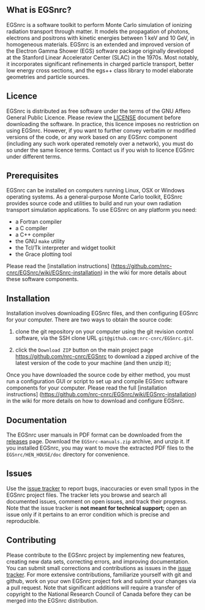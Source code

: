 ## What is EGSnrc?

EGSnrc is a software toolkit to perform Monte Carlo simulation of
ionizing radiation transport through matter. It models the propagation
of photons, electrons and positrons with kinetic energies between
1&nbsp;keV and 10&nbsp;GeV, in homogeneous materials. EGSnrc is an
extended and improved version of the Electron Gamma Shower (EGS)
software package originally developed at the Stanford Linear Accelerator
Center (SLAC) in the 1970s. Most notably, it incorporates significant
refinements in charged particle transport, better low energy cross
sections, and the egs++ class library to model elaborate geometries and
particle sources.


## Licence

EGSnrc is distributed as free software under the terms of the GNU Affero
General Public Licence. Please review the [LICENSE](LICENCE.md) document
before downloading the software. In practice, this licence imposes no
restriction on using EGSnrc. However, if you want to further convey
verbatim or modified versions of the code, or any work based on any
EGSnrc component (including any such work operated remotely over a
network), you must do so under the same licence terms. Contact us if you
wish to licence EGSnrc under different terms.


## Prerequisites

EGSnrc can be installed on computers running Linux, OSX or Windows
operating systems. As a general-purpose Monte Carlo toolkit, EGSnrc
provides source code and utilities to build and run your own
radiation transport simulation applications. To use EGSnrc
on any platform you need:

- a Fortran compiler
- a C compiler
- a C++ compiler
- the GNU `make` utility
- the Tcl/Tk interpreter and widget toolkit
- the Grace plotting tool

Please read the [installation instructions]
(https://github.com/nrc-cnrc/EGSnrc/wiki/EGSnrc-installation) in the
wiki for more details about these software components.

## Installation

Installation involves downloading EGSnrc files, and then configuring
EGSnrc for your computer. There are two ways to obtain the source code:

1. clone the git repository on your computer using the git revision
control software, via the SSH clone URL
`git@github.com:nrc-cnrc/EGSnrc.git`.

2. click the `Download ZIP` button on the main project page
https://github.com/nrc-cnrc/EGSnrc to download a zipped archive of the
latest version of the code to your machine (and then unzip it);

Once you have downloaded the source code by either method, you must run
a configuration GUI or script to set up and compile EGSnrc software
components for your computer. Please read the full
[installation instructions]
(https://github.com/nrc-cnrc/EGSnrc/wiki/EGSnrc-installation) in the
wiki for more details on how to download and configure EGSnrc.


## Documentation

The EGSnrc user manuals in PDF format can be downloaded from the
[releases](https://github.com/nrc-cnrc/EGSnrc/releases) page. Download
the `EGSnrc-manuals.zip` archive, and unzip it. If you installed EGSnrc,
you may want to move the extracted PDF files to the
`EGSnrc/HEN_HOUSE/doc`
directory for convenience.


## Issues

Use the [issue tracker](https://github.com/nrc-cnrc/EGSnrc/issues) to
report bugs, inaccuracies or even small typos in the EGSnrc project
files. The tracker lets you browse and search all documented issues,
comment on open issues, and track their progress. Note that the issue
tracker is **not meant for technical support;** open an issue only if it
pertains to an error condition which is precise and reproducible.


## Contributing

Please contribute to the EGSnrc project by implementing new features,
creating new data sets, correcting errors, and improving documentation.
You can submit small corrections and contributions as issues in the
[issue tracker](https://github.com/nrc-cnrc/EGSnrc/issues). For more
extensive contributions, familiarize yourself with git and github, work
on your own EGSnrc project fork and submit your changes via a pull
request. Note that significant additions will require a transfer of
copyright to the National Research Council of Canada before they can be
merged into the EGSnrc distribution.
